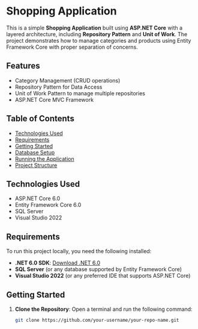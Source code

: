 # Shopping Application

This is a simple **Shopping Application** built using **ASP.NET Core** with a layered architecture, including **Repository Pattern** and **Unit of Work**. The project demonstrates how to manage categories and products using Entity Framework Core with proper separation of concerns.

## Features
- Category Management (CRUD operations)
- Repository Pattern for Data Access
- Unit of Work Pattern to manage multiple repositories
- ASP.NET Core MVC Framework

## Table of Contents
- [Technologies Used](#technologies-used)
- [Requirements](#requirements)
- [Getting Started](#getting-started)
- [Database Setup](#database-setup)
- [Running the Application](#running-the-application)
- [Project Structure](#project-structure)

## Technologies Used
- ASP.NET Core 6.0
- Entity Framework Core 6.0
- SQL Server
- Visual Studio 2022

## Requirements
To run this project locally, you need the following installed:
- **.NET 6.0 SDK**: [Download .NET 6.0](https://dotnet.microsoft.com/download)
- **SQL Server** (or any database supported by Entity Framework Core)
- **Visual Studio 2022** (or any preferred IDE that supports ASP.NET Core)

## Getting Started

1. **Clone the Repository**:
   Open a terminal and run the following command:
   ```bash
   git clone https://github.com/your-username/your-repo-name.git

